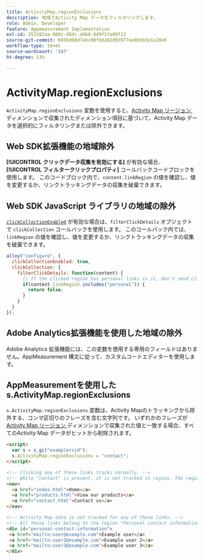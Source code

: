 ```yaml
---
title: ActivityMap.regionExclusions
description: 地域でActivity Map データをフィルタリングします。
role: Admin, Developer
feature: Appmeasurement Implementation
exl-id: 353282aa-860c-45dc-a6b0-8d9f1fa09f13
source-git-commit: 665bd68d7ebc08f0da02d93977ee0b583e1a28e6
workflow-type: tm+mt
source-wordcount: '187'
ht-degree: 13%

---
```


# ActivityMap.regionExclusions

`ActivityMap.regionExclusions` 変数を使用すると、[Activity Map リージョン &#x200B;](/help/components/dimensions/activity-map-region.md) ディメンションで収集されたディメンション項目に基づいて、Activity Map データを選択的にフィルタリングまたは除外できます。

## Web SDK拡張機能の地域除外

**[!UICONTROL クリックデータ収集を有効にする]** が有効な場合、**[!UICONTROL フィルタークリックプロパティ]** コールバックコードブロックを使用します。 このコードブロック内で、`content.linkRegion` の値を確認し、値を変更するか、リンクトラッキングデータの収集を破棄できます。

## Web SDK JavaScript ライブラリの地域の除外

[`clickCollectionEnabled`](https://experienceleague.adobe.com/ja/docs/experience-platform/web-sdk/commands/configure/clickcollectionenabled) が有効な場合は、`filterClickDetails` オブジェクトで `clickCollection` コールバックを使用します。 このコールバック内では、`linkRegion` の値を確認し、値を変更するか、リンクトラッキングデータの収集を破棄できます。

```js
alloy("configure", {
  clickCollectionEnabled: true,
  clickCollection: {
    filterClickDetails: function(content) {
      // If the clicked region has personal links in it, don't send click data
      if(content.linkRegion.includes("personal")) {
        return false;
      }
    }
  }
});
```

## Adobe Analytics拡張機能を使用した地域の除外

Adobe Analytics 拡張機能には、この変数を使用する専用のフィールドはありません。AppMeasurement 構文に従って、カスタムコードエディターを使用します。

## AppMeasurementを使用した s.ActivityMap.regionExclusions

`s.ActivityMap.regionExclusions` 変数は、Activity Mapのトラッキングから除外する、コンマ区切りのフレーズを含む文字列です。 いずれかのフレーズが [Activity Map リージョン &#x200B;](/help/components/dimensions/activity-map-region.md) ディメンションで収集された値と一致する場合、すべてのActivity Map データがヒットから削除されます。

```html
<script>
  var s = s_gi("examplersid");
  s.ActivityMap.regionExclusions = "contact";
</script>

<!-- Clicking any of these links tracks normally. -->
<!-- While "contact" is present, it is not tracked in region. The region is "nav" -->
<nav>
  <a href="index.html">Home</a>
  <a href="products.html">View our products</a>
  <a href="contact.html">Contact us</a>
</nav>

<!-- Activity Map data is not tracked for any of these links. -->
<!-- All these links belong to the region "Personal contact information" -->
<div id="personal-contact-information">
 <a href="mailto:user@example.com">Example user</a>
 <a href="mailto:user2@example.com">Example user 2</a>
 <a href="mailto:user3@example.com">Example user 3</a>
</div>
```
